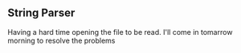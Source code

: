 String Parser
-----------------------
Having a hard time opening the file to be read. I'll come in tomarrow morning to resolve the problems 

